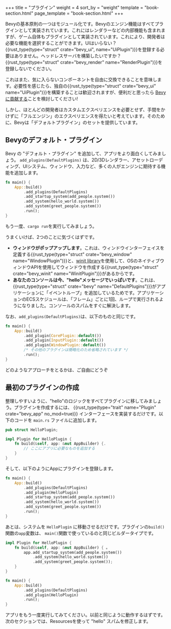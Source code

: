 +++
title = "プラグイン"
weight = 4
sort_by = "weight"
template = "book-section.html"
page_template = "book-section.html"
+++

Bevyの基本原則の一つはモジュール化です。Bevyのエンジン機能はすべてプラグインとして実装されています。これにはレンダラーなどの内部機能も含まれますが、ゲーム自体もプラグインとして実装されています。これにより、開発者は必要な機能を選択することができます。UIはいらない？{{rust_type(type="struct" crate="bevy_ui", name="UiPlugin")}}を登録する必要はありません。ヘッドレスサーバを構築したいですか？{{rust_type(type="struct" crate="bevy_render" name="RenderPlugin")}}を登録しないでください。

これはまた、気に入らないコンポーネントを自由に交換できることを意味します。必要性を感じたら、独自の{{rust_type(type="struct" crate="bevy_ui" name="UiPlugin")}}を構築することは歓迎されますが、便利だと思ったら [Bevyに貢献する](/learn/book/contributing)ことを検討してください!

しかし、ほとんどの開発者はカスタムエクスペリエンスを必要とせず、手間をかけずに「フルエンジン」のエクスペリエンスを得たいと考えています。そのために、Bevyは「デフォルトプラグイン」のセットを提供しています。 

## Bevyのデフォルト・プラグイン

Bevy の "デフォルト・プラグイン" を追加して、アプリをより面白くしてみましょう。
`add_plugins(DefaultPlugins)` は、2D/3Dレンダラー、アセットローディング、UIシステム、ウィンドウ、入力など、多くの人がエンジンに期待する機能を追加します。

```rs
fn main() {
    App::build()
        .add_plugins(DefaultPlugins)
        .add_startup_system(add_people.system())
        .add_system(hello_world.system())
        .add_system(greet_people.system())
        .run();
}
```

もう一度、`cargo run`を実行してみましょう。

うまくいけば、2つのことに気づくはずです。
* **ウィンドウがポップアップします**。これは、ウィンドウインターフェイスを定義する{{rust_type(type="struct" crate="bevy_window" name="WindowPlugin")}}と、[winit library](https://github.com/rust-windowing/winit)を使用して、OSのネイティブウィンドウAPIを使用してウィンドウを作成する{{rust_type(type="struct" crate="bevy_winit" name="WinitPlugin")}}があるからです。
* **あなたのコンソールは今、"hello"メッセージでいっぱいです**。これは、{{rust_type(type="struct" crate="bevy" name="DefaultPlugins")}}がアプリケーションに「イベントループ」を追加しているためです。アプリケーションのECSスケジュールは、「フレーム」ごとに1回、ループで実行されるようになりました。コンソールのスパムをすぐに解決します。

なお、`add_plugins(DefaultPlugins)`は、以下のものと同じです。
```rs
fn main() {
    App::build()
        .add_plugin(CorePlugin::default())
        .add_plugin(InputPlugin::default())
        .add_plugin(WindowPlugin::default())
        /* その他のプラグインは簡略化のため省略されています */
        .run();
}
```

どのようなアプローチをとるかは、ご自由にどうぞ

## 最初のプラグインの作成

整理しやすいように、"hello"のロジックをすべてプラグインに移してみましょう。プラグインを作成するには、 {{rust_type(type="trait" name="Plugin" crate="bevy_app" no_mod=true)}} インターフェースを実装するだけです。以下のコードを `main.rs` ファイルに追加します。

```rs
pub struct HelloPlugin;

impl Plugin for HelloPlugin {
    fn build(&self, app: &mut AppBuilder) {.
        // ここにアプリに必要なものを追加する
    }
}
```

そして、以下のようにAppにプラグインを登録します。
```rs
fn main() {
    App::build()
        .add_plugins(DefaultPlugins)
        .add_plugin(HelloPlugin)
        .add_startup_system(add_people.system())
        .add_system(hello_world.system())
        .add_system(greet_people.system())
        .run();
}
```

あとは、システムを `HelloPlugin` に移動させるだけです。プラグインの`build()`関数の`app`変数は、 `main()`関数で使っているのと同じビルダータイプです。

```rs
impl Plugin for HelloPlugin {
    fn build(&self, app: &mut AppBuilder) { 。
        app.add_startup_system(add_people.system())
            .add_system(hello_world.system())
            .add_system(greet_people.system());
    }
}

fn main() {
    App::build()
        .add_plugins(DefaultPlugins)
        .add_plugin(HelloPlugin)
        .run();
}
```

アプリをもう一度実行してみてください。以前と同じように動作するはずです。次のセクションでは、Resourcesを使って "hello" スパムを修正します。
